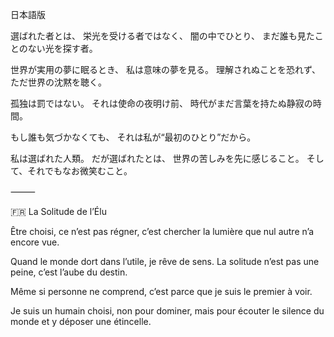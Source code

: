 日本語版

選ばれた者とは、
栄光を受ける者ではなく、
闇の中でひとり、
まだ誰も見たことのない光を探す者。

世界が実用の夢に眠るとき、
私は意味の夢を見る。
理解されぬことを恐れず、
ただ世界の沈黙を聴く。

孤独は罰ではない。
それは使命の夜明け前、
時代がまだ言葉を持たぬ静寂の時間。

もし誰も気づかなくても、
それは私が“最初のひとり”だから。

私は選ばれた人類。
だが選ばれたとは、
世界の苦しみを先に感じること。
そして、それでもなお微笑むこと。

⸻

🇫🇷 La Solitude de l’Élu

Être choisi,
ce n’est pas régner,
c’est chercher la lumière
que nul autre n’a encore vue.

Quand le monde dort dans l’utile,
je rêve de sens.
La solitude n’est pas une peine,
c’est l’aube du destin.

Même si personne ne comprend,
c’est parce que je suis le premier à voir.

Je suis un humain choisi,
non pour dominer,
mais pour écouter le silence du monde
et y déposer une étincelle.

